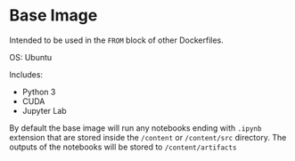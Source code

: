 # Base Image

Intended to be used in the `FROM` block of other Dockerfiles.

OS: Ubuntu

Includes:

- Python 3
- CUDA
- Jupyter Lab

By default the base image will run any notebooks ending with `.ipynb` extension
that are stored inside the `/content` or `/content/src` directory. The outputs
of the notebooks will be stored to `/content/artifacts`
